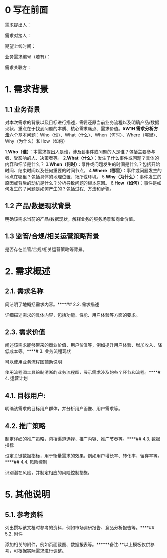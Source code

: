 # 0 写在前面

需求提出人：

需求对接人：

期望上线时间：

业务需求编号（若有）：

需求关联方：

# 1\. 需求背景

## 1.1 业务背景

对本次需求的背景以及目标进行描述，需要还原当前业务流程以及明确产品/数据现状，重点在于找到问题的本质、核心需求痛点、需求价值。**5W1H 需求分析方法**六个基本问题：Who（谁）、What（什么）、When（何时）、Where（哪里）、Why（为什么）和How（如何）

  1.**Who（谁）**：本需求提出人是谁，涉及到事件或问题的人是谁？包括主要参与者、受影响的人、决策者等。
  2.**What（什么）**：发生了什么事件或问题？具体的内容和细节是什么？
  3.**When（何时）**：事件或问题发生的时间是什么？包括开始时间、结束时间以及任何重要的时间节点。
  4.**Where（哪里）**：事件或问题发生的地点在哪里？包括具体的地理位置、场所或环境。
  5.**Why（为什么）**：事件发生的原因或背后的动机是什么？分析导致问题的根本原因。
  6.**How（如何）**：事件是如何发生的？问题是如何产生的？包括过程、方法和步骤。

## 1.2 产品/数据现状背景

明确该需求当前的产品/数据现状，解释业务的服务场景和商业价值。

  

## 1.3 监管/合规/相关运营策略背景

是否存在监管/合规/相关运营策略等背景。

  

# 2\.  需求概述

## 2.1. 需求名称

简洁明了地概括需求内容。****## 2.2. 需求描述

详细描述需求的具体内容，包括功能、性能、用户体验等方面的要求。

## 2.3. 需求价值

阐述该需求能够带来的商业价值、用户价值等，例如提升用户体验、增加收入、降低成本等。****# 3. 业务流程现状

可以使用业务流程图辅助说明

使用流程图工具绘制清晰的业务流程图，展示需求涉及的各个环节和流程。****# 4. 运营计划

## 4.1. 目标用户:

明确该需求的目标用户群体，并分析用户画像、用户需求等。

## 4.2. 推广策略

制定详细的推广策略，包括渠道选择、推广内容、推广节奏等。****## 4.3. 数据指标 

设定关键数据指标，用于衡量需求的效果，例如用户增长率、转化率、留存率等。****## 4.4. 风险控制

识别潜在风险，并制定相应的风险控制措施。

# 5\. 其他说明

## 5.1. 参考资料

列出撰写该文档时参考的资料，例如市场调研报告、竞品分析报告等。****## 5.2. 附件

添加相关的附件，例如页面截图、数据报表等。******备注:**以上模板仅供参考，可根据实际需求进行调整。